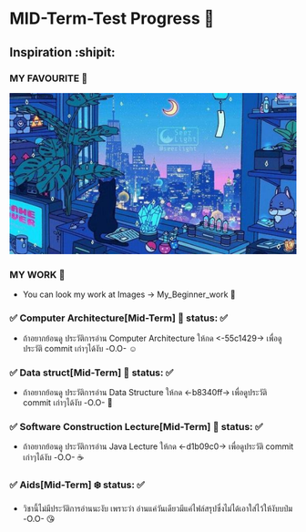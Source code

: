# MID-Term-Test Progress :sunrise_over_mountains:
## Inspiration :shipit:
### MY FAVOURITE :musical_score:
![This is picture.](/Images/Inspiration_n_love/night.jpg "This is my wife!!!")
### MY WORK :movie_camera:
* You can look my work at Images -> My_Beginner_work :beginner:
### :white_check_mark: Computer Architecture[Mid-Term] :house_with_garden: status: :white_check_mark:
* ถ้าอยากย้อนดู ประวัติการอ่าน Computer Architecture ให้กด <-55c1429-> เพื่อดูประวัติ commit เก่าๆได้งับ -O.O- :relaxed:

### :white_check_mark: Data struct[Mid-Term] :city_sunrise: status: :white_check_mark:
* ถ้าอยากย้อนดู ประวัติการอ่าน Data Structure ให้กด <-b8340ff-> เพื่อดูประวัติ commit เก่าๆได้งับ -O.O- :rice_scene:

### :white_check_mark: Software Construction Lecture[Mid-Term] :city_sunset: status: :white_check_mark:
* ถ้าอยากย้อนดู ประวัติการอ่าน Java Lecture ให้กด <-d1b09c0-> เพื่อดูประวัติ commit เก่าๆได้งับ -O.O- :coffee:

### :white_check_mark: Aids[Mid-Term] :snowflake: status: :white_check_mark:
* วิชานี้ไม่มีประวัติการอ่านนะงับ เพราะว่า อ่านแค่วันเดียวมีแค่ไฟล์สรุปซึ่งไม่ได้เอาใส่ไว้ให้งับบป๋ม -O.O- :kissing_heart: